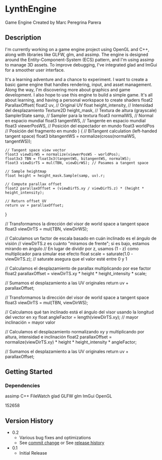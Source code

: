 
# LynthEngine

Game Engine Created by Marc Peregrina Parera

## Description


I'm currently working on a game engine project using OpenGL and C++, along with libraries like GLFW, glm, and assimp. The engine is designed around the Entity-Component-System (ECS) pattern, and I'm using assimp to manage 3D assets. To improve debugging, I've integrated glad and ImGui for a smoother user interface.

It's a learning adventure and a chance to experiment. I want to create a basic game engine that handles rendering, input, and asset management. Along the way, I'm discovering more about graphics and game development. I also hope to use this engine to build a simple game. It's all about learning, and having a personal workspace to create shaders
float2 ParallaxOffset(
    float2 uv,                  // Original UV
    float height_intensity,     // Intensidad del desplazamiento
    Texture2D height_mask,      // Textura de altura (grayscale)
    SamplerState samp,          // Sampler para la textura
    float3 normalWS,            // Normal en espacio mundial
    float3 tangentWS,           // Tangente en espacio mundial
    float3 viewerPosWS,         // Posición del espectador en mundo
    float3 worldPos             // Posición del fragmento en mundo
)
{
    // BiTangent calculation (left-handed tangent space)
    float3 bitangentWS = normalize(cross(normalWS, tangentWS));
    
    // Tangent space view vector
    float3 viewDirWS = normalize(viewerPosWS - worldPos);
    float3x3 TBN = float3x3(tangentWS, bitangentWS, normalWS);
    float3 viewDirTS = mul(TBN, viewDirWS); // Pasamos a tangent space

    // Sample heightmap
    float height = height_mask.Sample(samp, uv).r;

    // Compute parallax offset
    float2 parallaxOffset = (viewDirTS.xy / viewDirTS.z) * (height * height_intensity);

    // Return offset UV
    return uv + parallaxOffset;
}

// Transformamos la dirección del visor de world space a tangent space
float3 viewDirTS = mul(TBN, viewDirWS);

// Calculamos un factor de escala basado en cuán inclinado es el ángulo de visión
// viewDirTS.z es cuánto "miramos de frente"; si es bajo, estamos mirando en ángulo
// En lugar de dividir por z, usamos (1 - z) como multiplicador para simular ese efecto
float scale = saturate(1.0 - viewDirTS.z); // saturate asegura que el valor esté entre 0 y 1

// Calculamos el desplazamiento de parallax multiplicando por ese factor
float2 parallaxOffset = viewDirTS.xy * height * height_intensity * scale;

// Sumamos el desplazamiento a las UV originales
return uv + parallaxOffset;


// Transformamos la dirección del visor de world space a tangent space
float3 viewDirTS = mul(TBN, viewDirWS);

// Calculamos qué tan inclinado está el ángulo del visor usando la longitud del vector en xy
float angleFactor = length(viewDirTS.xy); // mayor inclinación = mayor valor

// Calculamos el desplazamiento normalizando xy y multiplicando por altura, intensidad e inclinación
float2 parallaxOffset = normalize(viewDirTS.xy) * height * height_intensity * angleFactor;

// Sumamos el desplazamiento a las UV originales
return uv + parallaxOffset;
## Getting Started

### Dependencies

assimp
C++
FileWatch
glad
GLFW
glm
ImGui
OpenGL

152658

## Version History

* 0.2
    * Various bug fixes and optimizations
    * See [commit change]() or See [release history]()
* 0.1
    * Initial Release



